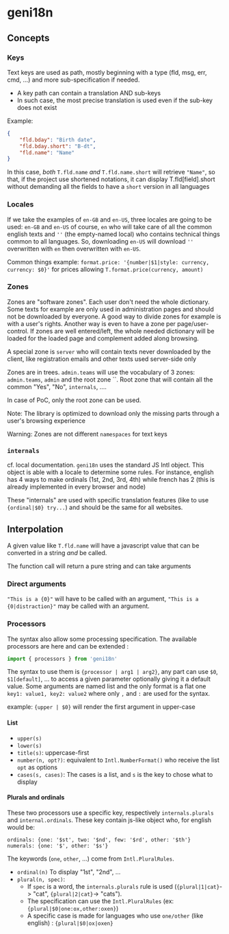 # geni18n

## Concepts

### Keys

Text keys are used as path, mostly beginning with a type (fld, msg, err, cmd, ...) and more sub-specification if needed.

- A key path can contain a translation AND sub-keys
- In such case, the most precise translation is used even if the sub-key does not exist

Example:

```json
{
	"fld.bday": "Birth date",
	"fld.bday.short": "B-dt",
	"fld.name": "Name"
}
```

In this case, _both_ `T.fld.name` _and_ `T.fld.name.short` will retrieve `"Name"`, so that, if the project use shortened notations, it can display T.fld[field].short without demanding all the fields to have a `short` version in all languages

### Locales

If we take the examples of `en-GB` and `en-US`, three locales are going to be used: `en-GB` and `en-US` of course, `en` who will take care of all the common english texts and `''` (the empty-named local) who contains technical things common to all languages.
So, downloading `en-US` will download `''` overwritten with `en` then overwritten with `en-US`.

Common things example: `format.price: '{number|$1|style: currency, currency: $0}'` for prices allowing `T.format.price(currency, amount)`

### Zones

Zones are "software zones". Each user don't need the whole dictionary. Some texts for example are only used in administration pages and should not be downloaded by everyone.
A good way to divide zones for example is with a user's rights. Another way is even to have a zone per page/user-control. If zones are well entered/left, the whole needed dictionary will be loaded for the loaded page and complement added along browsing.

A special zone is `server` who will contain texts never downloaded by the client, like registration emails and other texts used server-side only

Zones are in trees. `admin.teams` will use the vocabulary of 3 zones: `admin.teams`, `admin` and the root zone ``.
Root zone that will contain all the common "Yes", "No", `internals`, ....

In case of PoC, only the root zone can be used.

Note: The library is optimized to download only the missing parts through a user's browsing experience

Warning: Zones are not different `namespaces` for text keys

### `internals`

cf. local documentation. `geni18n` uses the standard JS Intl object. This object is able with a locale to determine some rules. For instance, english has 4 ways to make ordinals (1st, 2nd, 3rd, 4th) while french has 2 (this is already implemented in every browser and node)

These "internals" are used with specific translation features (like to use `{ordinal|$0} try...`) and should be the same for all websites.

## Interpolation

A given value like `T.fld.name` will have a javascript value that can be converted in a string _and_ be called.

The function call will return a pure string and can take arguments

### Direct arguments

`"This is a {0}"` will have to be called with an argument, `"This is a {0|distraction}"` may be called with an argument.

### Processors

The syntax also allow some processing specification. The available processors are here and can be extended :

```ts
import { processors } from 'geni18n'
```

The syntax to use them is `{processor | arg1 | arg2}`, any part can use `$0`, `$1[default]`, ... to access a given parameter optionally giving it a default value.
Some arguments are named list and the only format is a flat one `key1: value1, key2: value2` where only `,` and `:` are used for the syntax.

example: `{upper | $0}` will render the first argument in upper-case

#### List

- `upper(s)`
- `lower(s)`
- `title(s)`: uppercase-first
- `number(n, opt?)`: equivalent to `Intl.NumberFormat()` who receive the list `opt` as options
- `cases(s, cases)`: The cases is a list, and `s` is the key to chose what to display

#### Plurals and ordinals

These two processors use a specific key, respectively `internals.plurals` and `internal.ordinals`.
These key contain js-like object who, for english would be:

```
ordinals: {one: '$st', two: '$nd', few: '$rd', other: '$th'}
numerals: {one: '$', other: '$s'}
```

The keywords (`one`, `other`, ...) come from `Intl.PluralRules`.

- `ordinal(n)` To display "1st", "2nd", ...
- `plural(n, spec)`:
  - If `spec` is a word, the `internals.plurals` rule is used (`{plural|1|cat}`-> "cat", `{plural|2|cat}`-> "cats").
  - The specification can use the `Intl.PluralRules` (ex: `{plural|$0|one:ox,other:oxen}`)
  - A specific case is made for languages who use `one/other` (like english) : `{plural|$0|ox|oxen}`
